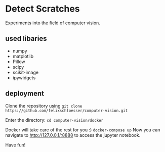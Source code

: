 # Detect Scratches
Experiments into the field of computer vision.

## used libaries
* numpy
* matplotlib
* Pillow
* scipy
* scikit-image
* ipywidgets

## deployment
Clone the repository using
`git clone https://github.com/felixschloesser/computer-vision.git`

Enter the directory: `cd computer-vision/docker`

Docker will take care of the rest for you :)
`docker-compose up`
Now you can navigate to http://127.0.0.1/:8888 to access the jupyter notebook.

Have fun!
